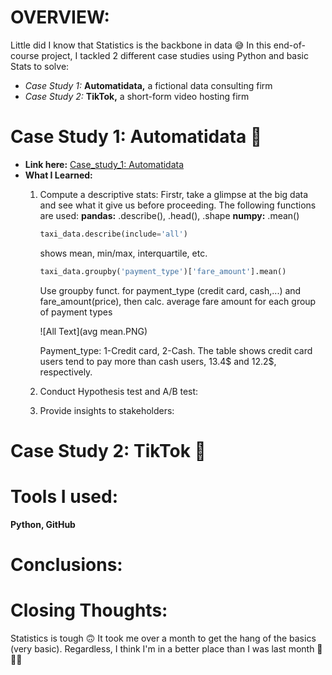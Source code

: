 # OVERVIEW:
Little did I know that Statistics is the backbone in data 😅 In this end-of-course project, I tackled 2 different case studies using Python and basic Stats to solve:
- *Case Study 1:* **Automatidata,** a fictional data consulting firm
- *Case Study 2:* **TikTok,** a short-form video hosting firm

# Case Study 1: Automatidata 🚕
- **Link here:** [Case_study_1: Automatidata](https://github.com/amy941/Google_Advanced_Module-4_Statistics/blob/main/Case_study_1_Automatidata.ipynb)
- **What I Learned:**
  1) Compute a descriptive stats:
     Firstr, take a glimpse at the big data and see what it give us before proceeding. The following functions are used:
     **pandas:** .describe(), .head(), .shape
     **numpy:** .mean()
     
     ``` python
     taxi_data.describe(include='all')
     ```
     shows mean, min/max, interquartile, etc.

     ```python
     taxi_data.groupby('payment_type')['fare_amount'].mean()
     ```
     Use groupby funct. for payment_type (credit card, cash,...) and fare_amount(price), then calc. average fare amount for each group of payment types

     ![All Text](avg mean.PNG)

     Payment_type: 1-Credit card, 2-Cash. The table shows credit card users tend to pay more than cash users, 13.4$ and 12.2$, respectively.
     

  3) Conduct Hypothesis test and A/B test:
  4) Provide insights to stakeholders: 





# Case Study 2: TikTok 🎵




# Tools I used:
**Python, GitHub**

# Conclusions:

# Closing Thoughts:
Statistics is tough 🙃 It took me over a month to get the hang of the basics (very basic). Regardless, I think I'm in a better place than I was last month 🐌🐌🐌
